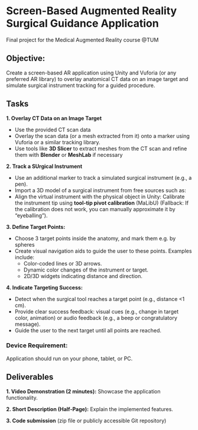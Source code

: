 # Screen-Based Augmented Reality Surgical Guidance Application

Final project for the Medical Augmented Reality course @TUM

## Objective:
Create a screen-based AR application using Unity and Vuforia (or any preferred AR library) to
overlay anatomical CT data on an image target and simulate surgical instrument tracking for a
guided procedure.

## Tasks
**1. Overlay CT Data on an Image Target**
   * Use the provided CT scan data
   * Overlay the scan data (or a mesh extracted from it) onto a marker using Vuforia or a similar tracking library.
   * Use tools like **3D Slicer** to extract meshes from the CT scan and refine them with **Blender** or **MeshLab** if necessary

**2. Track a SUrgical Instrument**
  * Use an additional marker to track a simulated surgical instrument (e.g., a pen).
  * Import a 3D model of a surgical instrument from free sources such as:
  * Align the virtual instrument with the physical object in Unity: Calibrate the instrument tip using **tool-tip pivot calibration** (MaLibU) (Fallback: If the calibration does not work, you can manually approximate it by “eyeballing”).

**3. Define Target Points:**
  *  Choose 3 target points inside the anatomy, and mark them e.g. by spheres
  * Create visual navigation aids to guide the user to these points. Examples include:
    * Color-coded lines or 3D arrows.
    * Dynamic color changes of the instrument or target.
    * 2D/3D widgets indicating distance and direction.

**4. Indicate Targeting Success:**
  * Detect when the surgical tool reaches a target point (e.g., distance <1 cm).
  * Provide clear success feedback: visual cues (e.g., change in target color, animation) or audio feedback (e.g., a beep or congratulatory message).
  * Guide the user to the next target until all points are reached.

### Device Requirement:
Application should run on your phone, tablet, or PC.

## Deliverables

  **1. Video Demonstration (2 minutes):** Showcase the application functionality.
  
  **2. Short Description (Half-Page):** Explain the implemented features.
  
  **3. Code submission** (zip file or publicly accessible Git repository)

